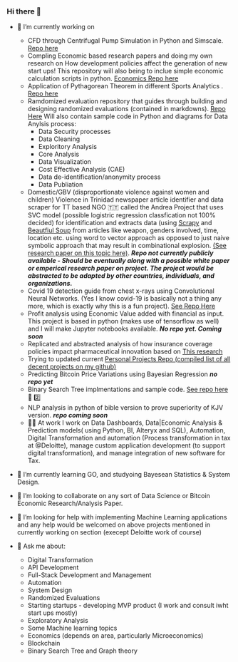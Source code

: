 ### Hi there 👋
- 🔭 I’m currently working on 
  - CFD through Centrifugal Pump Simulation in Python and Simscale. [Repo here](https://github.com/mcrd25/CFD-cpump) 
  - Compling Economic based research papers and doing my own research on How development policies affect the generation of new start ups! This repository will also being to inclue simple economic calculation scripts in python. [Economics Repo here](https://github.com/mcrd25/Economic-Resources)
  - Application of Pythagorean Theorem in different Sports Analytics . [Repo here](https://github.com/mcrd25/pythagexp-sports)
  - Ramdomized evaluation repository that guides through building and designing randomized evaluations (contained in markdowns). [Repo Here](https://github.com/mcrd25/randomized-evaluations)
    Will also contain sample code in Python and diagrams for Data Anylsis process:
    - Data Security processes
    - Data Cleaning
    - Exploritory Analysis
    - Core Analysis
    - Data Visualization
    - Cost Effective Analysis (CAE)
    - Data de-identification/anonymity process
    - Data Publiation
  - Domestic/GBV (disproportionate violence against women and children)  Violence in Trinidad newspaper article identifier and data scraper for TT based NGO 🇹🇹 called the Andrea Project that uses SVC model (possible logistric regression classfication not 100% decided) for identification and extracts data (using [Scrapy](https://scrapy.org/) and [Beautfiul Soup](https://beautiful-soup-4.readthedocs.io/en/latest/) from articles like weapon, genders involved, time, location etc. using word to vector approach as opposed to just naive symbolic approach that may result in combinational explosion. [(See research paper on this topic here)](https://www.researchgate.net/publication/234131319_Efficient_Estimation_of_Word_Representations_in_Vector_Space). ***Repo not currently publicly available - Should be eventually along with a possible white paper or emperical research paper on project. The project would be abstracted to be adapted by other countries, individuals, and organizations.***
  - Covid 19 detection guide from chest x-rays using Convolutional Neural Networks. (Yes I know covid-19 is basically not a thing any more, which is exactly why this is a fun project). [See Repo Here](https://github.com/mcrd25/CNN-for-C19-chestxray-detection)
  -  Profit analysis using Economic Value added with financial as input. This project is based in python (makes use of tensorflow as well) and I will make Jupyter notebooks available. ***No repo yet. Coming soon***
  -  Replicated and abstracted analysis of how insurance coverage policies impact pharmaceutical innovation based on [This research](https://www.aeaweb.org/articles?id=10.1257/aeri.20210063&&from=f)
  -  Trying to updated current [Personal Projects Repo (compiled list of all decent projects on my github)](https://github.com/mcrd25/Personal-Projects)
  -  Predicting Bitcoin Price Variations using Bayesian Regression ***no repo yet***
  -  Binary Search Tree implmentations and sample code. [See repo here](https://github.com/mcrd25/bst) 🌲 2️⃣
  -  NLP analysis in python of bible version to prove superiority of KJV version. ***repo coming soon***
  -  🧑‍💼 At work I work on Data Dashboards, Data|Economic Analysis & Prediction models( using Python, BI, Alteryx and SQL), Automation, Digital Transformation and automation (Process transformation in tax at @Deloitte), manage custom application development (to support digital transformation), and manage integration of new software for Tax.
  
  
- 🌱 I’m currently learning GO, and studyoing Bayesean Statistics & System Design.
 
- 👯 I’m looking to collaborate on any sort of Data Science or Bitcoin Economic Research/Analysis Paper.

- 🤔 I’m looking for help with implementing Machine Learning applications and any help would be welcomed on above projects mentioned in currently working on section (execept Deloitte work of course)

- 💬 Ask me about:
  - Digital Transformation
  - API Development
  - Full-Stack Development and Management
  - Automation
  - System Design
  - Randomized Evaluations
  - Starting startups - developing MVP product (I work and consult iwht start ups mostly)
  - Exploratory Analysis
  - Some Machine learning topics
  - Economics (depends on area, particularly Microeconomics)
  - Blockchain
  - Binary Search Tree and Graph theory

<!--
**mcrd25/mcrd25** is a ✨ _special_ ✨ repository because its `README.md` (this file) appears on your GitHub profile.

Here are some ideas to get you started:

- 🔭 I’m currently working on ...
- 🌱 I’m currently learning ...
- 👯 I’m looking to collaborate on ...
- 🤔 I’m looking for help with ...
- 💬 Ask me about ...
- 📫 How to reach me: ...
- 😄 Pronouns: ...
- ⚡ Fun fact: ...
-->

